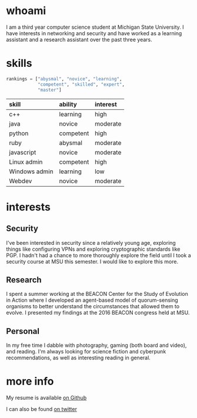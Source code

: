 # whoami 

I am a third year computer science student at Michigan State University. I have interests in
networking and security and have worked as a learning assistant and a research assistant over the
past three years.

# skills

```python
rankings = ["abysmal", "novice", "learning", 
            "competent", "skilled", "expert", 
            "master"]
```

| skill         | ability     | interest  |
|:--------------|:------------|:----------|
| c++           | learning    | high      |
| java          | novice      | moderate  |
| python        | competent   | high      |
| ruby          | abysmal     | moderate  |
| javascript    | novice      | moderate  |
| Linux admin   | competent   | high      |
| Windows admin | learning    | low       |
| Webdev        | novice      | moderate  |

# interests

## Security

I've been interested in security since a relatively young age, exploring things like configuring
VPNs and exploring cryptographic standards like PGP. I hadn't had a chance to more thoroughly
explore the field until I took a security course at MSU this semester. I would like to explore this
more.

## Research

I spent a summer working at the BEACON Center for the Study of Evolution in Action where I
developed an agent-based model of quorum-sensing organisms to better understand the circumstances
that allowed them to evolve. I presented my findings at the 2016 BEACON congress held at MSU.

## Personal

In my free time I dabble with photography, gaming (both board and video), and reading. I'm always
looking for science fiction and cyberpunk recommendations, as well as interesting reading in
general. 

# more info

My resume is available [on Github](https://github.com/bocajnotnef/resume)

I can also be found [on twitter](https://twitter.com/highnoiseratio)
